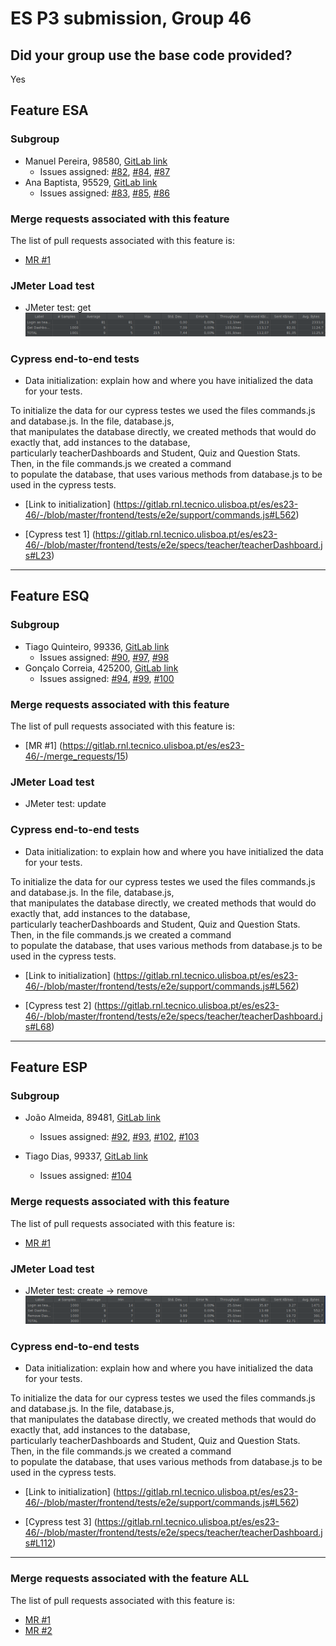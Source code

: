 # ES P3 submission, Group 46

## Did your group use the base code provided?

Yes

## Feature ESA

### Subgroup
- Manuel Pereira, 98580, [GitLab link](https://gitlab.rnl.tecnico.ulisboa.pt/ist198580)
    + Issues assigned: [#82](https://gitlab.rnl.tecnico.ulisboa.pt/es/es23-46/-/issues/82), [#84](https://gitlab.rnl.tecnico.ulisboa.pt/es/es23-46/-/issues/84), [#87](https://gitlab.rnl.tecnico.ulisboa.pt/es/es23-46/-/issues/87)
- Ana Baptista, 95529, [GitLab link](https://gitlab.rnl.tecnico.ulisboa.pt/ist195529)
    + Issues assigned: [#83](https://gitlab.rnl.tecnico.ulisboa.pt/es/es23-46/-/issues/83), [#85](https://gitlab.rnl.tecnico.ulisboa.pt/es/es23-46/-/issues/85), [#86](https://gitlab.rnl.tecnico.ulisboa.pt/es/es23-46/-/issues/86)
 
### Merge requests associated with this feature

The list of pull requests associated with this feature is:

 - [MR #1](https://gitlab.rnl.tecnico.ulisboa.pt/es/es23-46/-/merge_requests/14)

### JMeter Load test

  - JMeter test: get
  ![Load Test Screenshot](./jmeter_get.png)

### Cypress end-to-end tests

- Data initialization: explain how and where you have initialized the data for your tests.

To initialize the data for our cypress testes we used the files commands.js and database.js. In the file, database.js,  
that manipulates the database directly, we created methods that would do exactly that, add instances to the database,   
particularly teacherDashboards and Student, Quiz and Question Stats. Then, in the file commands.js we created a command  
to populate the database, that uses various methods from database.js to be used in the cypress tests.
- [Link to initialization] (https://gitlab.rnl.tecnico.ulisboa.pt/es/es23-46/-/blob/master/frontend/tests/e2e/support/commands.js#L562)


- [Cypress test 1] (https://gitlab.rnl.tecnico.ulisboa.pt/es/es23-46/-/blob/master/frontend/tests/e2e/specs/teacher/teacherDashboard.js#L23)

---

## Feature ESQ

### Subgroup
- Tiago Quinteiro, 99336, [GitLab link](https://gitlab.rnl.tecnico.ulisboa.pt/ist199336)
    + Issues assigned: [#90](https://gitlab.rnl.tecnico.ulisboa.pt/es/es23-46/-/issues/90), [#97](https://gitlab.rnl.tecnico.ulisboa.pt/es/es23-46/-/issues/97), [#98](https://gitlab.rnl.tecnico.ulisboa.pt/es/es23-46/-/issues/98)
- Gonçalo Correia, 425200, [GitLab link](https://gitlab.rnl.tecnico.ulisboa.pt/ist425200)
    + Issues assigned: [#94](https://gitlab.rnl.tecnico.ulisboa.pt/es/es23-46/-/issues/94), [#99](https://gitlab.rnl.tecnico.ulisboa.pt/es/es23-46/-/issues/99), [#100](https://gitlab.rnl.tecnico.ulisboa.pt/es/es23-46/-/issues/100)
 
### Merge requests associated with this feature

The list of pull requests associated with this feature is:

 - [MR #1] (https://gitlab.rnl.tecnico.ulisboa.pt/es/es23-46/-/merge_requests/15)

### JMeter Load test

  - JMeter test: update

### Cypress end-to-end tests

- Data initialization: to explain how and where you have initialized the data for your tests.

To initialize the data for our cypress testes we used the files commands.js and database.js. In the file, database.js,  
that manipulates the database directly, we created methods that would do exactly that, add instances to the database,   
particularly teacherDashboards and Student, Quiz and Question Stats. Then, in the file commands.js we created a command  
to populate the database, that uses various methods from database.js to be used in the cypress tests.  
- [Link to initialization] (https://gitlab.rnl.tecnico.ulisboa.pt/es/es23-46/-/blob/master/frontend/tests/e2e/support/commands.js#L562)


- [Cypress test 2] (https://gitlab.rnl.tecnico.ulisboa.pt/es/es23-46/-/blob/master/frontend/tests/e2e/specs/teacher/teacherDashboard.js#L68)

---

## Feature ESP

### Subgroup
- João Almeida, 89481, [GitLab link](https://gitlab.rnl.tecnico.ulisboa.pt/ist189481)
    + Issues assigned: [#92](https://gitlab.rnl.tecnico.ulisboa.pt/es/es23-46/-/issues/92), [#93](https://gitlab.rnl.tecnico.ulisboa.pt/es/es23-46/-/issues/93), [#102](https://gitlab.rnl.tecnico.ulisboa.pt/es/es23-46/-/issues/102), [#103](https://gitlab.rnl.tecnico.ulisboa.pt/es/es23-46/-/issues/103)

- Tiago Dias, 99337, [GitLab link](https://gitlab.rnl.tecnico.ulisboa.pt/ist199337)
    + Issues assigned: [#104](https://gitlab.rnl.tecnico.ulisboa.pt/es/es23-46/-/issues/104)


### Merge requests associated with this feature

The list of pull requests associated with this feature is:

 - [MR #1](https://gitlab.rnl.tecnico.ulisboa.pt/es/es23-46/-/merge_requests/16)

### JMeter Load test

  - JMeter test: create → remove
  ![Load Test Screenshot](./jmeter_delete.png)

### Cypress end-to-end tests

- Data initialization: explain how and where you have initialized the data for your tests.

To initialize the data for our cypress testes we used the files commands.js and database.js. In the file, database.js,  
that manipulates the database directly, we created methods that would do exactly that, add instances to the database,   
particularly teacherDashboards and Student, Quiz and Question Stats. Then, in the file commands.js we created a command  
to populate the database, that uses various methods from database.js to be used in the cypress tests.
- [Link to initialization] (https://gitlab.rnl.tecnico.ulisboa.pt/es/es23-46/-/blob/master/frontend/tests/e2e/support/commands.js#L562)  


- [Cypress test 3] (https://gitlab.rnl.tecnico.ulisboa.pt/es/es23-46/-/blob/master/frontend/tests/e2e/specs/teacher/teacherDashboard.js#L112)

---

### Merge requests associated with the feature ALL

The list of pull requests associated with this feature is:

- [MR #1](https://gitlab.rnl.tecnico.ulisboa.pt/es/es23-46/-/merge_requests/17)
- [MR #2](https://gitlab.rnl.tecnico.ulisboa.pt/es/es23-46/-/merge_requests/18)